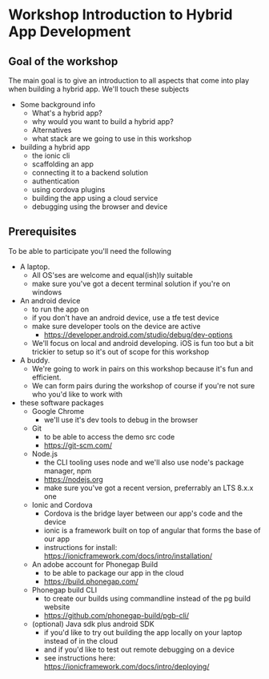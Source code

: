 # Workshop Introduction to Hybrid App Development
## Goal of the workshop
The main goal is to give an introduction to all aspects that come into play when building a hybrid app.
We'll touch these subjects
* Some background info
    * What's a hybrid app?
    * why would you want to build a hybrid app?
    * Alternatives
    * what stack are we going to use in this workshop
* building a hybrid app
    * the ionic cli
    * scaffolding an app
    * connecting it to a backend solution
    * authentication
    * using cordova plugins
    * building the app using a cloud service
    * debugging using the browser and device

## Prerequisites
To be able to participate you'll need the following
* A laptop.
    * All OS'ses are welcome and equal(ish)ly suitable
    * make sure you've got a decent terminal solution if you're on windows
* An android device
    * to run the app on
    * if you don't have an android device, use a tfe test device
    * make sure developer tools on the device are active
        * https://developer.android.com/studio/debug/dev-options
    * We'll focus on local and android developing. iOS is fun too but a bit trickier to setup so it's out of scope for this workshop
* A buddy.
    * We're going to work in pairs on this workshop because it's fun and efficient.
    * We can form pairs during the workshop of course if you're not sure who you'd like to work with
* these software packages
    * Google Chrome
        * we'll use it's dev tools to debug in the browser
    * Git
        * to be able to access the demo src code
        * https://git-scm.com/
    * Node.js
        * the CLI tooling uses node and we'll also use node's package manager, npm
        * https://nodejs.org
        * make sure you've got a recent version, preferrably an LTS 8.x.x one
    * Ionic and Cordova
        * Cordova is the bridge layer between our app's code and the device
        * ionic is a framework built on top of angular that forms the base of our app
        * instructions for install: https://ionicframework.com/docs/intro/installation/
    * An adobe account for Phonegap Build
        * to be able to package our app in the cloud
        * https://build.phonegap.com/
    * Phonegap build CLI
        * to create our builds using commandline instead of the pg build website
        * https://github.com/phonegap-build/pgb-cli/
    * (optional) Java sdk plus android SDK
        * if you'd like to try out building the app locally on your laptop instead of in the cloud
        * and if you'd like to test out remote debugging on a device
        * see instructions here: https://ionicframework.com/docs/intro/deploying/


